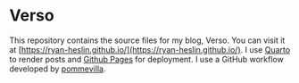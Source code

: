 # Verso

This repository contains the source files for my blog, Verso.
You can visit it at [https://ryan-heslin.github.io/](https://ryan-heslin.github.io/).
I use [Quarto](https://quarto.org/) to render posts and [Github Pages](https://pages.github.com/) for deployment. I use a GitHub workflow developed by [pommevilla](https://github.com/pommevilla/quarto-render).
